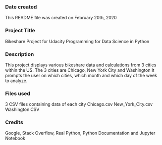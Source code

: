 ### Date created
This README file was created on February 20th, 2020

### Project Title
Bikeshare Project for Udacity Programming for Data Science in Python

### Description
This project displays various bikeshare data and calculations from 3 cities within the US.
The 3 cities are Chicago, New York City and Washington
It prompts the user on which cities, which month and which day of the week to analyze.

### Files used
3 CSV files containing data of each city
Chicago.csv
New_York_City.csv
Washington.CSV

### Credits
Google, Stack Overflow, Real Python, Python Documentation and Jupyter Notebook

